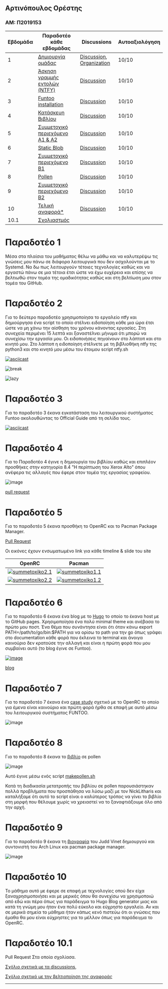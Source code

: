 ## Αρτινόπουλος Ορέστης
### ΑΜ: Π2019153

| Εβδομάδα | Παραδοτέο κάθε εβδομάδας | Discussions | Αυτοαξιολόγηση |
| --- | --- | --- | --- |
| 1 |  [Δημιουργία ομάδας](#παραδοτέο-1) | [Discussion](https://github.com/courses-ionio/sw/discussions/1163), [Organization](https://github.com/PaneksypnesDiepafes/Main/) |  10/10 |
| 2 | [Άσκηση γραμμής εντολών (NTFY)](#παραδοτέο-2) |[Discussion](https://github.com/courses-ionio/sw/discussions/1287)| 10/10 |
| 3 | [Funtoo installation](#παραδοτέο-3) |[Discussion](https://github.com/courses-ionio/sw/discussions/1328) | 10/10  |
| 4 | [Κατάσκευη Βιβλίου](#παραδοτέο-4) |[Discussion](https://github.com/courses-ionio/sw/discussions/1389) | 10/10 |
| 5 | [Συμμετοχικό περιεχόμενο Α1 & A2](#παραδοτέο-5) |[Discussion](https://github.com/courses-ionio/sw/discussions/1450)| 10/10 |
| 6 | [Static Blob](#παραδοτέο-6) | [Discussion](https://github.com/courses-ionio/sw/discussions/1495) | 10/10 |
| 7 | [Συμμετοχικό περιεχόμενο B1](#παραδοτέο-7) |[Discussion](https://github.com/courses-ionio/sw/discussions/1541) | 10/10  |
| 8 | [Pollen](#παραδοτέο-8) |[Discussion](https://github.com/courses-ionio/sw/discussions/1542) | 10/10 |
| 9 | [Συμμετοχικό περιεχόμενο B2](#παραδοτέο-9) |[Discussion](https://github.com/courses-ionio/sw/discussions/1543) | 10/10 |
| 10 | [Τελική αναφορά*](#παραδοτέο-10) |[Discussion](https://github.com/courses-ionio/sw/discussions/1544) | 10/10  |
| 10.1 | [Σχολιαστμός](#παραδοτέο-101) |  |  |


# Παραδοτέο 1

Μέσα στα πλαίσια του μαθήματος θέλω να μάθω και να καλυτερέψω τις γνώσεις μου πάνω σε διάφορα λειτουργικά που δεν ασχολούνται με το Systemd. Να δω πως λειτουργούν τέτοιες τεχνολογίες καθώς και να εργαστώ πάνω σε μια τέτοια έτσι ώστε να έχω ευχέρεια και επίσης να βελτιωθώ στον τομέα της ομαδικότητας καθώς και στη βελτίωση μου στον τομέα του GitHub.

# Παραδοτέο 2

Για το δεύτερο παραδοτέο χρησιμοποίησα το εργαλείο ntfy και δημιούργησα ένα script το οποίο στέλνει ειδοποίηση κάθε μια ώρα έτσι ώστε να μη χάνω την αίσθηση του χρόνου κάνοντας εργασίες. Στη συνεχεία περιμένει 15 λεπτά και ξαναστέλνει μήνυμα ότι μπορώ να συνεχίσω την εργασία μου. Οι ειδοποιήσεις πηγαίνουν στο λάπτοπ και στο κινητό μου. Στο λάπτοπ η ειδοποίηση στέλνετε με τη βιβλιοθήκη ntfy της python3 και στο κινητό μου μέσω του έτοιμου script ntfy.sh

[![asciicast](https://asciinema.org/a/563133.svg)](https://asciinema.org/a/563133)

![break](https://user-images.githubusercontent.com/45509916/221436251-b395fdf7-5a69-480a-a734-c14bdfb2dfeb.png)

![lazy](https://user-images.githubusercontent.com/45509916/221436273-6dc8d755-4d0b-4275-9fdb-28892ba19dcc.png)


# Παραδοτέο 3

Για το παραδοτέο 3 έκανα εγκατάσταση του λειτουργικού συστήματος Funtoo ακολουθώντας το Official Guide από τη σελίδα τους.

[![asciicast](https://asciinema.org/a/564626.svg)](https://asciinema.org/a/564626)

# Παραδοτέο 4 

Για το Παραδοτέο 4 έγινε η δημιουργία του βιβλίου καθώς και επιπλέον προσθήκες στην κατηγορία 8.4 "Η περίπτωση του Xerox Alto" όπου ανέφερα τις αλλαγές που έφερε στον τομέα της εργασίας γραφείου.

![image](https://user-images.githubusercontent.com/45509916/224571235-a9a0b43b-7b02-42fd-b5f0-4e253d1390d4.png)

[pull request](https://github.com/PaneksypnesDiepafes/kallipos-notes/pull/3)


# Παραδοτέο 5 

Για το παραδοτέο 5 έκανα προσθήκη το OpenRC και το Pacman Package Manager.

[Pull Request](https://github.com/PaneksypnesDiepafes/site/pull/4)

Οι εικόνες έχουν ενσωματωμένο link για κάθε timeline & slide του site


| OpenRC | Pacman |
|---	|---	|
| [![summetoxiko2,1](https://user-images.githubusercontent.com/45509916/226176086-1e878fd7-1319-42d9-8fe9-bc5f45222e1b.png)](https://master--tsetgiatonetlify.netlify.app/timeline/init-systems/)  |  [![summetoxiko1,1](https://user-images.githubusercontent.com/45509916/226176052-5b35fdab-dfc5-443e-aae7-79adcb91b9be.png)](https://master--tsetgiatonetlify.netlify.app/timeline/package-managers/)  	|
| [![summetoxiko2,2](https://user-images.githubusercontent.com/45509916/226176088-1491c950-e97f-4fad-aeff-71eccd7f343d.png)](https://master--tsetgiatonetlify.netlify.app/slides/init-systems/)  	|  [![summetoxiko1,2](https://user-images.githubusercontent.com/45509916/226176089-8357390d-13bb-477b-9be8-31847b8b0d8d.png)](https://master--tsetgiatonetlify.netlify.app/slides/package-managers/) 	|

# Παραδοτέο 6

Για το παραδοτέο 6 έκανα ένα blog με το [Hugo](https://github.com/gohugoio/hugo) το οποίο το έκανα host με το GitHub pages. Χρησιμοποίησα ένα πολύ minimal theme και ανέβασα το πρώτο μου ποστ. Ένα θέμα που συνάντησα είναι ότι όταν κάνω export PATH=/path/to/go/bin:$PATH για να ορίσω το path για την go όπως γράφει στο documentation κάθε φορά που έκλεινα το terminal και άνοιγα καινούριο δεν κρατούσε την αλλαγή και είναι η πρώτη φορά που μου συμβαίνει αυτό (το blog έγινε σε Funtoo).

[![image](https://user-images.githubusercontent.com/45509916/229379151-f4cd3f63-f3f8-40d3-8119-7df62ae875e8.png)](https://voltmaister.github.io/hugo-site/posts/warcraft3/)

[blog](https://voltmaister.github.io/hugo-site/posts/warcraft3/)

# Παραδοτέο 7

Για το παραδοτέο 7 έκανα ένα [case study](https://master--voltmaister-site1.netlify.app/case-study/openrc/) σχετικό με το OpenRC το οποίο για έμενα είναι καινούριο και πρώτη φορά ήρθα σε επαφή με αυτό μέσω του λειτουργικού συστήματος FUNTOO.

![image](https://user-images.githubusercontent.com/45509916/229379195-cde76d9a-9b88-4a75-9f93-487658340caa.png)


# Παραδοτέο 8

Για το παραδοτέο 8 έκανα το [βιβλίο](https://github.com/voltmaister/kallipos) σε pollen 

![image](https://user-images.githubusercontent.com/45509916/229378719-9e378eb5-85b7-4a86-96b5-139a964ce14d.png)


Αυτό έγινε μέσω ενός script [makepollen.sh](https://github.com/voltmaister/kallipos/blob/master/makepollen.sh)

Κατά τη διαδικασία μετατροπής του βιβλίου σε pollen παρουσιάστηκαν πολλά προβλήματα που προσπάθησα να λύσω μαζί με τον NickLitharis και καταλήξαμε ότι αυτό το script είναι ο καλύτερος τρόπος να γίνει το βιβλίο στη μορφή που θέλουμε χωρίς να χρειαστεί να το ξαναφτιάξουμε όλο από την αρχή.

# Παραδοτέο 9

Για το παραδοτέο 9 έκανα τη [βιογραφία](https://master--voltmaister-site1.netlify.app/biography/judd-vinet/) του Judd Vinet δημιουργού και συντονιστή του Arch Linux και pacman package manager.

![image](https://user-images.githubusercontent.com/45509916/229378937-5ffdc76c-398c-4578-b15c-16a4124b7563.png)

# Παραδοτέο 10

Το μάθημα αυτό με έφερε σε επαφή με τεχνολογίες οπού δεν είχα ξαναχρησιμοποιήσει και με μερικές όπου θα συνεχίσω να χρησιμοποιώ από εδώ και πέρα όπως για παράδειγμα το Hugo Blog generator μιας και κατά τη γνώμη μου ήταν ένα πολύ εύκολο και εύχρηστο εργαλείο. Αν και σε μερικά σημεία το μάθημα ήταν κάπως κενό πιστεύω ότι οι γνώσεις που έμαθα θα μου είναι εύχρηστες για το μέλλον όπως για παράδειγμα το OpenRC.


# Παραδοτέο 10.1

Pull Request Στα οποία σχολίασα.

[Σχόλιο σχετικά με τα discussions](https://github.com/courses-ionio/sw/pull/1735), 

[Σχόλιο σχετικό με την βελτιοποίηση της αναφοράς](https://github.com/courses-ionio/sw/pull/1733#issuecomment-1546068112)

---
